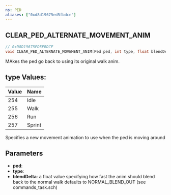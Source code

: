 ```yaml
---
ns: PED
aliases: ["0xd8d19675ed5fbdce"]
---
```

## CLEAR_PED_ALTERNATE_MOVEMENT_ANIM

```c
// 0xD8D19675ED5FBDCE
void CLEAR_PED_ALTERNATE_MOVEMENT_ANIM(Ped ped, int type, float blendDelta);
```

MAkes the ped go back to using its original walk anim.

## type Values:
| Value | Name |
| --- | --- |
| 254 | Idle |
| 255 | Walk |
| 256 | Run |
| 257 | Sprint |


Specifies a new movement animation to use when the ped is moving around


## Parameters
* **ped**: 
* **type**: 
* **blendDelta**: a float value specifying how fast the anim should blend back to the normal walk defaults to NORMAL_BLEND_OUT (see commands_task.sch)
